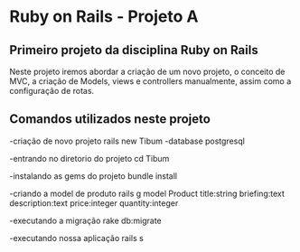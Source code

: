 # Ruby on Rails - Projeto A

## Primeiro projeto da disciplina Ruby on Rails
Neste projeto iremos abordar a criação de um novo projeto, o conceito de MVC, a criação de Models, views e controllers manualmente, assim como a configuração de rotas.

## Comandos utilizados neste projeto
-criação de novo projeto
rails new Tibum -database postgresql

-entrando no diretorio do projeto
cd Tibum

-instalando as gems do projeto
bundle install

-criando a model de produto
rails g model Product title:string briefing:text description:text price:integer quantity:integer

-executando a migração
rake db:migrate

-executando nossa aplicação
rails s
